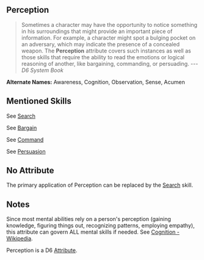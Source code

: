 Perception
----------

> Sometimes a character may have the opportunity to notice something in his surroundings that might provide an important piece of information. For example, a character might spot a bulging pocket on an adversary, which may indicate the presence of a concealed weapon. The __Perception__ attribute covers such instances as well as those skills that require the ability to read the emotions or logical reasoning of another, like bargaining, commanding, or persuading. ---<cite>D6 System Book</cite>

__Alternate Names:__ Awareness, Cognition, Observation, Sense, Acumen

Mentioned Skills
----------------

See [Search](Search)

See [Bargain](Persuasion#bargain)

See [Command](Command)

See [Persuasion](Persuasion)

No Attribute
------------

The primary application of Perception can be replaced by the [Search](Search) skill.

Notes
-----

Since most mental abilities rely on a person's perception (gaining knowledge, figuring things out, recognizing patterns, employing empathy), this attribute can govern ALL mental skills if needed. See [Cognition - Wikipedia](https://en.wikipedia.org/wiki/Cognition).

Perception is a D6 [Attribute](index#attributes).
